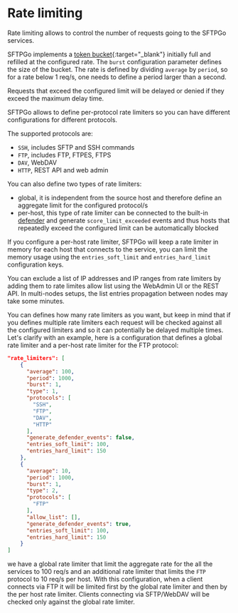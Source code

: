 # Rate limiting

Rate limiting allows to control the number of requests going to the SFTPGo services.

SFTPGo implements a [token bucket](https://en.wikipedia.org/wiki/Token_bucket){:target="_blank"} initially full and refilled at the configured rate. The `burst` configuration parameter defines the size of the bucket. The rate is defined by dividing `average` by `period`, so for a rate below 1 req/s, one needs to define a period larger than a second.

Requests that exceed the configured limit will be delayed or denied if they exceed the maximum delay time.

SFTPGo allows to define per-protocol rate limiters so you can have different configurations for different protocols.

The supported protocols are:

- `SSH`, includes SFTP and SSH commands
- `FTP`, includes FTP, FTPES, FTPS
- `DAV`, WebDAV
- `HTTP`, REST API and web admin

You can also define two types of rate limiters:

- global, it is independent from the source host and therefore define an aggregate limit for the configured protocol/s
- per-host, this type of rate limiter can be connected to the built-in [defender](./defender.md) and generate `score_limit_exceeded` events and thus hosts that repeatedly exceed the configured limit can be automatically blocked

If you configure a per-host rate limiter, SFTPGo will keep a rate limiter in memory for each host that connects to the service, you can limit the memory usage using the `entries_soft_limit` and `entries_hard_limit` configuration keys.

You can exclude a list of IP addresses and IP ranges from rate limiters by adding them to rate limites allow list using the WebAdmin UI or the REST API. In multi-nodes setups, the list entries propagation between nodes may take some minutes.

You can defines how many rate limiters as you want, but keep in mind that if you defines multiple rate limiters each request will be checked against all the configured limiters and so it can potentially be delayed multiple times. Let's clarify with an example, here is a configuration that defines a global rate limiter and a per-host rate limiter for the FTP protocol:

```json
"rate_limiters": [
    {
      "average": 100,
      "period": 1000,
      "burst": 1,
      "type": 1,
      "protocols": [
        "SSH",
        "FTP",
        "DAV",
        "HTTP"
      ],
      "generate_defender_events": false,
      "entries_soft_limit": 100,
      "entries_hard_limit": 150
    },
    {
      "average": 10,
      "period": 1000,
      "burst": 1,
      "type": 2,
      "protocols": [
        "FTP"
      ],
      "allow_list": [],
      "generate_defender_events": true,
      "entries_soft_limit": 100,
      "entries_hard_limit": 150
    }
]
```

we have a global rate limiter that limit the aggregate rate for the all the services to 100 req/s and an additional rate limiter that limits the `FTP` protocol to 10 req/s per host.
With this configuration, when a client connects via FTP it will be limited first by the global rate limiter and then by the per host rate limiter.
Clients connecting via SFTP/WebDAV will be checked only against the global rate limiter.
